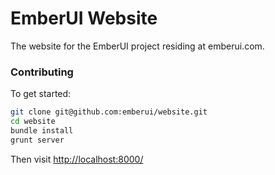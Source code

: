 # EmberUI Website

The website for the EmberUI project residing at emberui.com.

### Contributing

To get started:

``` sh
git clone git@github.com:emberui/website.git
cd website
bundle install
grunt server
```

Then visit [http://localhost:8000/](http://localhost:8000/)
